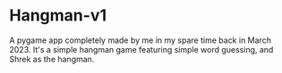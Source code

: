 # Hangman-v1
A pygame app completely made by me in my spare time back in March 2023. It's a simple hangman game featuring simple word guessing, and Shrek as the hangman.
